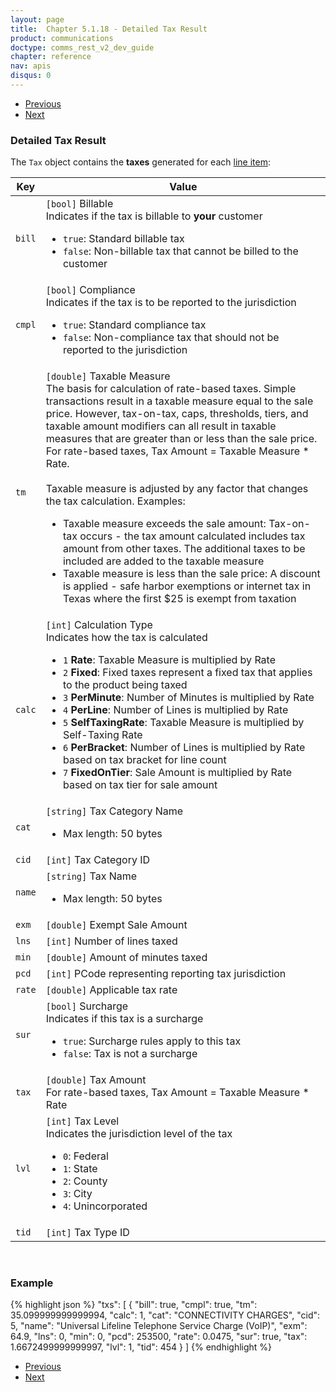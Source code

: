 ```yaml
---
layout: page
title:  Chapter 5.1.18 - Detailed Tax Result
product: communications
doctype: comms_rest_v2_dev_guide
chapter: reference
nav: apis
disqus: 0
---
```


<ul class="pager">
  <li class="previous"><a href="/communications/dev-guide_rest_v2/reference/line-item-result/"><i class="glyphicon glyphicon-chevron-left"></i>Previous</a></li>
  <li class="next"><a href="/communications/dev-guide_rest_v2/reference/bridge-participant-result/">Next<i class="glyphicon glyphicon-chevron-right"></i></a></li>
</ul>

<h3>Detailed Tax Result</h3>

The <code>Tax</code> object contains the <b>taxes</b> generated for each <a class="dev-guide-link" href="/communications/dev-guide_rest_v2/reference/line-item/">line item</a>:

<div class="mobile-table">
  <table class="styled-table">
    <thead>
      <tr>
        <th>Key</th>
        <th>Value</th>
      </tr>
    </thead>
    <tbody>
      <tr>
            <td><code>bill</code></td>
            <td><code>[bool]</code> Billable
            <br/>
            Indicates if the tax is billable to <b>your</b> customer
            <ul class="dev-guide-list">
                <li><code>true</code>: Standard billable tax</li>
                <li><code>false</code>: Non-billable tax that cannot be billed to the customer</li>
            </ul>
            </td>
        </tr>
        <tr>
            <td><code>cmpl</code></td>
            <td><code>[bool]</code> Compliance
            <br/>
            Indicates if the tax is to be reported to the jurisdiction
            <ul class="dev-guide-list">
                <li><code>true</code>: Standard compliance tax</li>
                <li><code>false</code>: Non-compliance tax that should not be reported to the jurisdiction</li>
            </ul>
            </td>
        </tr>
        <tr>
            <td><code>tm</code></td>
            <td><code>[double]</code> Taxable Measure
            <br/>
            The basis for calculation of rate-based taxes.  Simple transactions result in a taxable measure equal to the sale price.  However, tax-on-tax, caps, thresholds, tiers, and taxable amount modifiers can all result in taxable measures that are greater than or less than the sale price.  For rate-based taxes, Tax Amount = Taxable Measure * Rate.
            <br/><br/>
            Taxable measure is adjusted by any factor that changes the tax calculation.  Examples:
            <ul class="dev-guide-list">
                <li>Taxable measure exceeds the sale amount: Tax-on-tax occurs - the tax amount calculated includes tax amount from other taxes.  The additional taxes to be included are added to the taxable measure</li>
                <li>Taxable measure is less than the sale price: A discount is applied - safe harbor exemptions or internet tax in Texas where the first $25 is exempt from taxation</li>
            </ul>
            </td>
        </tr>
        <tr>
            <td><code>calc</code></td>
            <td><code>[int]</code> Calculation Type
            <br/>
            Indicates how the tax is calculated
            <ul class="dev-guide-list">
                <li><code>1</code> <b>Rate</b>: Taxable Measure is multiplied by Rate</li>
                <li><code>2</code> <b>Fixed</b>: Fixed taxes represent a fixed tax that applies to the product being taxed</li>
                <li><code>3</code> <b>PerMinute</b>: Number of Minutes is multiplied by Rate</li>
                <li><code>4</code> <b>PerLine</b>: Number of Lines is multiplied by Rate</li>
                <li><code>5</code> <b>SelfTaxingRate</b>: Taxable Measure is multiplied by Self-Taxing Rate</li>
                <li><code>6</code> <b>PerBracket</b>: Number of Lines is multiplied by Rate based on tax bracket for line count</li>
                <li><code>7</code> <b>FixedOnTier</b>: Sale Amount is multiplied by Rate based on tax tier for sale amount</li>
            </ul>
            </td>
        </tr>
        <tr>
            <td><code>cat</code></td>
            <td><code>[string]</code> Tax Category Name 
            <ul class="dev-guide-list">
              <li>Max length: 50 bytes</li>
            </ul>
            </td>
        </tr>
        <tr>
            <td><code>cid</code></td>
            <td><code>[int]</code> Tax Category ID</td>
        </tr>
        <tr>
            <td><code>name</code></td>
            <td><code>[string]</code> Tax Name 
            <ul class="dev-guide-list">
              <li>Max length: 50 bytes</li>
            </ul>
            </td>
        </tr>
        <tr>
            <td><code>exm</code></td>
            <td><code>[double]</code> Exempt Sale Amount</td>
        </tr>
        <tr>
            <td><code>lns</code></td>
            <td><code>[int]</code> Number of lines taxed</td>
        </tr>
        <tr>
            <td><code>min</code></td>
            <td><code>[double]</code> Amount of minutes taxed</td>
        </tr>
        <tr>
            <td><code>pcd</code></td>
            <td><code>[int]</code> PCode representing reporting tax jurisdiction</td>
        </tr>
        <tr>
            <td><code>rate</code></td>
            <td><code>[double]</code> Applicable tax rate</td>
        </tr>
        <tr>
            <td><code>sur</code></td>
            <td><code>[bool]</code> Surcharge
            <br/>
            Indicates if this tax is a surcharge
            <ul class="dev-guide-list">
                <li><code>true</code>: Surcharge rules apply to this tax</li>
                <li><code>false</code>: Tax is not a surcharge</li>
            </ul>
            </td>
        </tr>
        <tr>
            <td><code>tax</code></td>
            <td><code>[double]</code> Tax Amount
            <br/>
            For rate-based taxes, Tax Amount = Taxable Measure * Rate</td>
        </tr>
        <tr>
            <td><code>lvl</code></td>
            <td><code>[int]</code> Tax Level
            <br/>
            Indicates the jurisdiction level of the tax
            <ul class="dev-guide-list">
                <li><code>0</code>: Federal</li>
                <li><code>1</code>: State</li>
                <li><code>2</code>: County</li>
                <li><code>3</code>: City</li>
                <li><code>4</code>: Unincorporated</li>
            </ul>
            </td>
        </tr>
        <tr>
            <td><code>tid</code></td>
            <td><code>[int]</code> Tax Type ID</td>
        </tr>
    </tbody>
  </table>
</div>
<br>

<h3>Example</h3>

{% highlight json %}
"txs": [
  {
    "bill": true,
    "cmpl": true,
    "tm": 35.099999999999994,
    "calc": 1,
    "cat": "CONNECTIVITY CHARGES",
    "cid": 5,
    "name": "Universal Lifeline Telephone Service Charge (VoIP)",
    "exm": 64.9,
    "lns": 0,
    "min": 0,
    "pcd": 253500,
    "rate": 0.0475,
    "sur": true,
    "tax": 1.6672499999999997,
    "lvl": 1,
    "tid": 454
  }
]
{% endhighlight %}

<ul class="pager">
  <li class="previous"><a href="/communications/dev-guide_rest_v2/reference/line-item-result/"><i class="glyphicon glyphicon-chevron-left"></i>Previous</a></li>
  <li class="next"><a href="/communications/dev-guide_rest_v2/reference/bridge-participant-result/">Next<i class="glyphicon glyphicon-chevron-right"></i></a></li>
</ul>